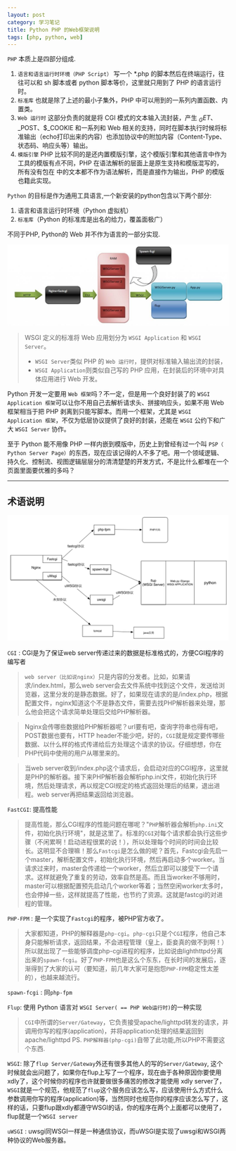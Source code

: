 ```yaml
---
layout: post
category: 学习笔记
title: Python PHP 的Web框架说明
tags: [php, python, web]
---
```


`PHP` 本质上是四部分组成.

<!--more-->

1. `语言和语言运行时环境（PHP Script）` 写一个 *.php 的脚本然后在终端运行，往往可以和 sh 脚本或者 python 脚本等价，这里就只用到了 PHP 的语言运行时。
2. `标准库` 也就是除了上述的最小子集外，PHP 中可以用到的一系列内置函数、内置类。
3. `Web 运行时` 这部分负责的就是将 CGI 模式的文本输入流封装，产生 $_GET、$_POST、$_COOKIE 和一系列和 Web 相关的支持，同时在脚本执行时候将标准输出（echo打印出来的内容）也添加协议中的附加内容（Content-Type、状态码、响应头等）输出。
4. `模版引擎` PHP 比较不同的是还内置模版引擎，这个模版引擎和其他语言中作为工具的模版有点不同，PHP 在语法解析的层面上是原生支持和模版混写的，所有没有包在 <?php?>中的文本都不作为语法解析，而是直接作为输出，PHP 的模版也籍此实现。

`Python` 的目标是作为通用工具语言,一个新安装的python包含以下两个部分:

1. 语言和语言运行时环境（Python 虚拟机）
2. `标准库`（Python 的标准库是出名的给力，覆盖面极广）

不同于PHP, Python的 Web 并不作为语言的一部分实现.

![Alt text](/assets/img/0_12839166559zGP.gif)

> WSGI 定义的标准将 Web 应用划分为 `WSGI Application` 和 `WSGI Server`。
> 
>   * `WSGI Server`类似 PHP 的 `Web 运行时`，提供对标准输入输出流的封装，
>   * `WSGI Application`则类似自己写的 PHP 应用，在封装后的环境中对具体应用进行 Web 开发。

Python 开发一定要用 `Web 框架`吗？不一定，但是用一个良好封装了的 `WSGI Application 框架`可以让你不用自己去解析请求头、拼接响应头，如果不用 Web 框架相当于把 PHP 剥离到只能写脚本。而用一个框架，尤其是 `WSGI Application 框架`，不仅为低层协议提供了良好的封装，还能在 `WSGI` 公约下和广大 `WSGI Server` 协作。


至于 Python 能不用像 PHP 一样内嵌到模版中，历史上到曾经有过一个叫 `PSP（ Python Server Page）`的东西，现在应该记得的人不多了吧。用一个领域逻辑、持久化、控制流、视图逻辑层层分的清清楚楚的开发方式，不是比什么都堆在一个页面里面要优雅的多吗？

---

## 术语说明

![架构图](/assets/img/python_web.png)

`CGI` : CGI是为了保证web server传递过来的数据是标准格式的，方便CGI程序的编写者

> `web server（比如说nginx）`只是内容的分发者。比如，如果请求/index.html，那么web server会去文件系统中找到这个文件，发送给浏览器，这里分发的是静态数据。好了，如果现在请求的是/index.php，根据配置文件，nginx知道这个不是静态文件，需要去找PHP解析器来处理，那么他会把这个请求简单处理后交给PHP解析器。

> Nginx会传哪些数据给PHP解析器呢？url要有吧，查询字符串也得有吧，POST数据也要有，HTTP header不能少吧，好的，`CGI`就是规定要传哪些数据、以什么样的格式传递给后方处理这个请求的协议。仔细想想，你在PHP代码中使用的用户从哪里来的。

> 当web server收到/index.php这个请求后，会启动对应的CGI程序，这里就是PHP的解析器。接下来PHP解析器会解析php.ini文件，初始化执行环境，然后处理请求，再以规定CGI规定的格式返回处理后的结果，退出进程。web server再把结果返回给浏览器。

`FastCGI`: 提高性能

> 提高性能，那么CGI程序的性能问题在哪呢？"`PHP`解析器会解析`php.ini`文件，初始化执行环境"，就是这里了。标准的`CGI`对每个请求都会执行这些步骤（不闲累啊！启动进程很累的说！），所以处理每个时间的时间会比较长。这明显不合理嘛！那么`Fastcgi`是怎么做的呢？首先，Fastcgi会先启一个master，解析配置文件，初始化执行环境，然后再启动多个worker。当请求过来时，master会传递给一个worker，然后立即可以接受下一个请求。这样就避免了重复的劳动，效率自然是高。而且当worker不够用时，master可以根据配置预先启动几个worker等着；当然空闲worker太多时，也会停掉一些，这样就提高了性能，也节约了资源。这就是fastcgi的对进程的管理。

`PHP-FPM` : 是一个实现了`Fastcgi`的程序，被PHP官方收了。

> 大家都知道，PHP的解释器是`php-cgi`。`php-cgi`只是个`CGI`程序，他自己本身只能解析请求，返回结果，不会进程管理（皇上，臣妾真的做不到啊！）所以就出现了一些能够调度php-cgi进程的程序，比如说由lighthttpd分离出来的`spawn-fcgi`。好了`PHP-FPM`也是这么个东东，在长时间的发展后，逐渐得到了大家的认可（要知道，前几年大家可是抱怨`PHP-FPM`稳定性太差的），也越来越流行。

`spawn-fcgi` : 同`php-fpm`

`Flup`: 使用 Python 语言对 `WSGI Server( == PHP Web运行时)`的一种实现

> `CGI`中所谓的`Server/Gateway`，它负责接受apache/lighttpd转发的请求，并调用你写的程序(application)，并将application处理的结果返回到apache/lighttpd
PS. `PHP解释器(php-cgi)`自带了此功能,所以PHP不需要这个东西.


`WSGI`: 除了`flup Server/Gateway`外还有很多其他人的写的`Server/Gateway`, 这个时候就会出问题了，如果你在flup上写了一个程序，现在由于各种原因你要使用xdly了，这个时候你的程序也许就要做很多痛苦的修改才能使用 xdly server了，`WSGI`就是一个规范，他规范了`flup`这个服务应该怎么写，应该使用什么方式什么参数调用你写的程序(application)等，当然同时也规范你的程序应该怎么写了，这样的话，只要flup跟xdly都遵守WSGI的话，你的程序在两个上面都可以使用了，flup就是一个`WSGI server`

`uWSGI` : uwsgi同WSGI一样是一种通信协议，而uWSGI是实现了uwsgi和WSGI两种协议的Web服务器。
